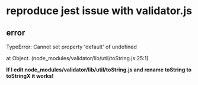 # reproduce jest issue with validator.js

## error

TypeError: Cannot set property 'default' of undefined

at Object.<anonymous> (node_modules/validator/lib/util/toString.js:25:1)

**If I edit node_modules/validator/lib/util/toString.js and rename toString  to toStringX it works!**
